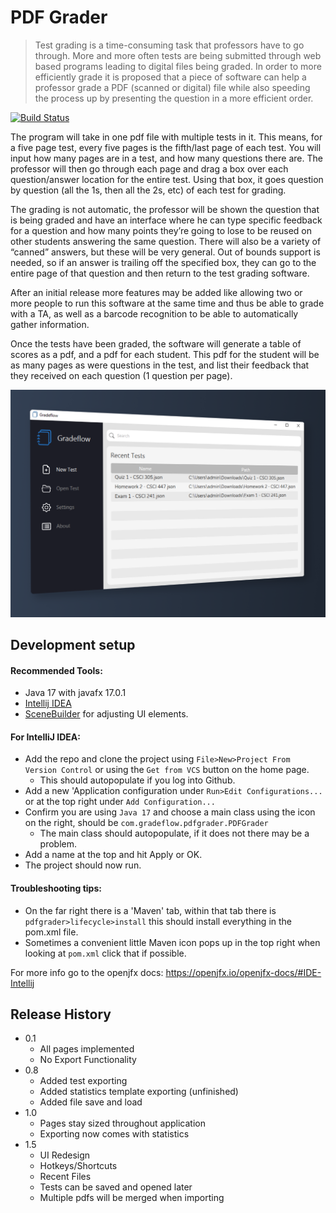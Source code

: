 # PDF Grader
> Test grading is a time-consuming task that professors have to go through. More and more often tests are being submitted through web based programs leading to digital files being graded. In order to more efficiently grade it is proposed that a piece of software can help a professor grade a PDF (scanned or digital) file while also speeding the process up by presenting the question in a more efficient order.


[![Build Status][travis-image]][travis-url]

The program will take in one pdf file with multiple tests in it. This means, for a five page test, every five pages is the fifth/last page of each test. You will input how many pages are in a test, and how many questions there are. The professor will then go through each page and drag a box over each question/answer location for the entire test. Using that box, it goes question by question (all the 1s, then all the 2s, etc) of each test for grading.

The grading is not automatic, the professor will be shown the question that is being graded and have an interface where he can type specific feedback for a question and how many points they’re going to lose to be reused on other students answering the same question. There will also be a variety of “canned” answers, but these will be very general. Out of bounds support is needed, so if an answer is trailing off the specified box, they can go to the entire page of that question and then return to the test grading software.

After an initial release more features may be added like allowing two or more people to run this software at the same time and thus be able to grade with a TA, as well as a barcode recognition to be able to automatically gather information.

Once the tests have been graded, the software will generate a table of scores as a pdf, and a pdf for each student. This pdf for the student will be as many pages as were questions in the test, and list their feedback that they received on each question (1 question per page).

![pdfGrader](PDFGrader.png)

## Development setup

#### Recommended Tools:
- Java 17 with javafx 17.0.1
- [Intellij IDEA](https://www.jetbrains.com/idea/)
- [SceneBuilder](https://gluonhq.com/products/scene-builder/) for adjusting UI elements.

#### For IntelliJ IDEA:
- Add the repo and clone the project using `File>New>Project From Version Control` or using the `Get from VCS` button on the home page.
  - This should autopopulate if you log into Github.
- Add a new 'Application configuration under `Run>Edit Configurations...` or at the top right under `Add Configuration...`
- Confirm you are using `Java 17` and choose a main class using the icon on the right, should be `com.gradeflow.pdfgrader.PDFGrader`
  - The main class should autopopulate, if it does not there may be a problem.
- Add a name at the top and hit Apply or OK.
- The project should now run.

#### Troubleshooting tips:
- On the far right there is a 'Maven' tab, within that tab there is `pdfgrader>lifecycle>install` this should install everything in the pom.xml file.
- Sometimes a convenient little Maven icon pops up in the top right when looking at `pom.xml` click that if possible. 


For more info go to the openjfx docs:
https://openjfx.io/openjfx-docs/#IDE-Intellij

## Release History

* 0.1
  * All pages implemented
  * No Export Functionality
* 0.8
  * Added test exporting
  * Added statistics template exporting (unfinished)
  * Added file save and load
* 1.0
  * Pages stay sized throughout application
  * Exporting now comes with statistics
* 1.5
  * UI Redesign
  * Hotkeys/Shortcuts
  * Recent Files
  * Tests can be saved and opened later
  * Multiple pdfs will be merged when importing


<!-- Markdown link & img dfn's -->
[travis-image]: https://img.shields.io/travis/dbader/node-datadog-metrics/master.svg?style=flat-square
[travis-url]: https://travis-ci.org/dbader/node-datadog-metrics
